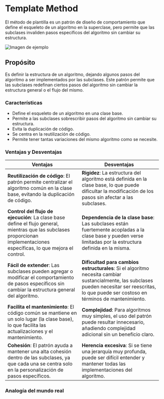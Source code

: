 # Template Method
El método de plantilla es un patrón de diseño de comportamiento que define el esqueleto de un algoritmo en la superclase, pero permite que las subclases invaliden pasos específicos del algoritmo sin cambiar su estructura.

![Imagen de ejemplo](https://encrypted-tbn0.gstatic.com/images?q=tbn:ANd9GcSqzyPYpS_0ak2J90KiD7rJGi2-t2jsoUsRZ-8uvntd6robHzIfWN4RBJfcsOyEyoBOLxI&usqp=CAU)

## Propósito
Es definir la estructura de un algoritmo, dejando algunos pasos del algoritmo a ser implementados por las subclases. Este patrón permite que las subclases redefinan ciertos pasos del algoritmo sin cambiar la estructura general o el flujo del mismo.

### Características
  - Define el esqueleto de un algoritmo en una clase base.
  - Permite a las subclases sobrescribir pasos del algoritmo sin cambiar su estructura.
  - Evita la duplicación de código.
  - Se centra en la reutilización de código.
  - Permite tener tantas variaciones del mismo algoritmo como se necesite.

### Ventajas y Desventajas
| **Ventajas**                                                                 | **Desventajas**                                                              |
|-------------------------------------------------------------------------------|-------------------------------------------------------------------------------|
| **Reutilización de código**: El patrón permite centralizar el algoritmo común en la clase base, evitando la duplicación de código. | **Rigidez**: La estructura del algoritmo está definida en la clase base, lo que puede dificultar la modificación de los pasos sin afectar a las subclases. |
| **Control del flujo de ejecución**: La clase base define el flujo general, mientras que las subclases proporcionan implementaciones específicas, lo que mejora el control. | **Dependencia de la clase base**: Las subclases están fuertemente acopladas a la clase base y pueden verse limitadas por la estructura definida en la misma. |
| **Fácil de extender**: Las subclases pueden agregar o modificar el comportamiento de pasos específicos sin cambiar la estructura general del algoritmo. | **Dificultad para cambios estructurales**: Si el algoritmo necesita cambiar sustancialmente, las subclases pueden necesitar ser reescritas, lo que puede ser costoso en términos de mantenimiento. |
| **Facilita el mantenimiento**: El código común se mantiene en un solo lugar (la clase base), lo que facilita las actualizaciones y el mantenimiento. | **Complejidad**: Para algoritmos muy simples, el uso del patrón puede resultar innecesario, añadiendo complejidad adicional sin un beneficio claro. |
| **Cohesión**: El patrón ayuda a mantener una alta cohesión dentro de las subclases, ya que cada una se centra solo en la personalización de pasos específicos. | **Herencia excesiva**: Si se tiene una jerarquía muy profunda, puede ser difícil entender y mantener todas las implementaciones del algoritmo. |

### Analogía del mundo real



